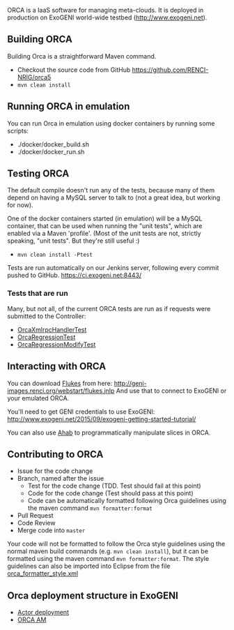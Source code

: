 ORCA is a IaaS software for managing meta-clouds. It is deployed in production on ExoGENI world-wide testbed (http://www.exogeni.net). 

## Building ORCA
Building Orca is a straightforward Maven command.
- Checkout the source code from GitHub https://github.com/RENCI-NRIG/orca5
- `mvn clean install`

## Running ORCA in emulation
You can run Orca in emulation using docker containers by running some scripts:
- ./docker/docker_build.sh
- ./docker/docker_run.sh

## Testing ORCA
The default compile doesn't run any of the tests, because many of them depend on having a MySQL server to talk to (not a great idea, but working for now).

One of the docker containers started (in emulation) will be a MySQL container, that can be used when running the "unit tests", which are enabled via a Maven 'profile'. (Most of the unit tests are not, strictly speaking, "unit tests".  But they're still useful :)
* `mvn clean install -Ptest`

Tests are run automatically on our Jenkins server, following every commit pushed to GitHub.
https://ci.exogeni.net:8443/

### Tests that are run
Many, but not all, of the current ORCA tests are run as if requests were submitted to the Controller:
- [OrcaXmlrpcHandlerTest](https://github.com/RENCI-NRIG/orca5/blob/master/controllers/xmlrpc/src/test/java/orca/controllers/xmlrpc/OrcaXmlrpcHandlerTest.java)
- [OrcaRegressionTest](https://github.com/RENCI-NRIG/orca5/blob/master/controllers/xmlrpc/src/test/java/orca/controllers/xmlrpc/OrcaRegressionTest.java)
- [OrcaRegressionModifyTest](https://github.com/RENCI-NRIG/orca5/blob/master/controllers/xmlrpc/src/test/java/orca/controllers/xmlrpc/OrcaRegressionModifyTest.java)

## Interacting with ORCA
You can download [Flukes](https://github.com/RENCI-NRIG/flukes) from here: http://geni-images.renci.org/webstart/flukes.jnlp
And use that to connect to ExoGENI or your emulated ORCA.

You'll need to get GENI credentials to use ExoGENI:
http://www.exogeni.net/2015/09/exogeni-getting-started-tutorial/

You can also use [Ahab](https://github.com/RENCI-NRIG/ahab) to programmatically manipulate slices in ORCA.

## Contributing to ORCA
- Issue for the code change
- Branch, named after the issue
  - Test for the code change (TDD. Test should fail at this point)
  - Code for the code change (Test should pass at this point)
  - Code can be automatically formatted following Orca guidelines using the maven command `mvn formatter:format`
- Pull Request
- Code Review
- Merge code into `master`

Your code will not be formatted to follow the Orca style guidelines using the normal maven build commands (e.g. `mvn clean install`), but it can be formatted using the maven command `mvn formatter:format`.  The style guidelines can also be imported into Eclipse from the file [orca_formatter_style.xml](/tools/build/src/main/resources/orca/orca_formatter_style.xml)

## Orca deployment structure in ExoGENI

- [Actor deployment](link)
- [ORCA AM](link)
